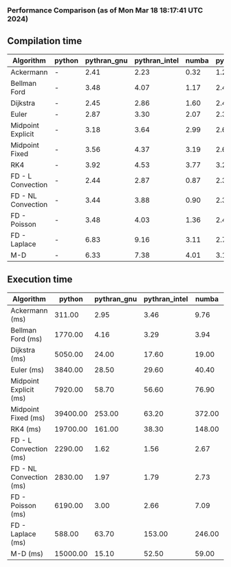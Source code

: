 ### Performance Comparison (as of Mon Mar 18 18:17:41 UTC 2024)
## Compilation time
Algorithm                 | python                    | pythran_gnu               | pythran_intel             | numba                     | pyccel_fortran_gnu        | pyccel_c_gnu              | pyccel_fortran_intel      | pyccel_c_intel           
------------------------- | ------------------------- | ------------------------- | ------------------------- | ------------------------- | ------------------------- | ------------------------- | ------------------------- | -------------------------
Ackermann                 | -                         | 2.41                      | 2.23                      | 0.32                      | 1.26                      | 1.20                      | 1.32                      | 1.30                     
Bellman Ford              | -                         | 3.48                      | 4.07                      | 1.17                      | 2.49                      | 2.67                      | 2.62                      | 3.51                     
Dijkstra                  | -                         | 2.45                      | 2.86                      | 1.60                      | 2.46                      | 2.59                      | 2.59                      | 3.43                     
Euler                     | -                         | 2.87                      | 3.30                      | 2.07                      | 2.36                      | 2.57                      | 2.46                      | 3.38                     
Midpoint Explicit         | -                         | 3.18                      | 3.64                      | 2.99                      | 2.63                      | 2.84                      | 2.71                      | 3.58                     
Midpoint Fixed            | -                         | 3.56                      | 4.37                      | 3.19                      | 2.65                      | 2.88                      | 2.79                      | 3.63                     
RK4                       | -                         | 3.92                      | 4.53                      | 3.77                      | 3.24                      | 3.43                      | 3.35                      | 4.17                     
FD - L Convection         | -                         | 2.44                      | 2.87                      | 0.87                      | 2.31                      | 2.55                      | 2.50                      | 3.31                     
FD - NL Convection        | -                         | 3.44                      | 3.88                      | 0.90                      | 2.34                      | 2.58                      | 2.52                      | 3.32                     
FD - Poisson              | -                         | 3.48                      | 4.03                      | 1.36                      | 2.45                      | 2.66                      | 3.01                      | 3.42                     
FD - Laplace              | -                         | 6.83                      | 9.16                      | 3.11                      | 2.77                      | 2.97                      | 2.99                      | 3.81                     
M-D                       | -                         | 6.33                      | 7.38                      | 4.01                      | 3.10                      | 3.14                      | 3.29                      | 4.28                     

## Execution time
Algorithm                 | python                    | pythran_gnu               | pythran_intel             | numba                     | pyccel_fortran_gnu        | pyccel_c_gnu              | pyccel_fortran_intel      | pyccel_c_intel           
------------------------- | ------------------------- | ------------------------- | ------------------------- | ------------------------- | ------------------------- | ------------------------- | ------------------------- | -------------------------
Ackermann (ms)            | 311.00                    | 2.95                      | 3.46                      | 9.76                      | 1.50                      | 1.55                      | 8.26                      | 4.76                     
Bellman Ford (ms)         | 1770.00                   | 4.16                      | 3.29                      | 3.94                      | 2.96                      | 5.98                      | 4.40                      | 18.60                    
Dijkstra (ms)             | 5050.00                   | 24.00                     | 17.60                     | 19.00                     | 20.40                     | 30.20                     | 23.70                     | 23.90                    
Euler (ms)                | 3840.00                   | 28.50                     | 29.60                     | 40.40                     | 15.50                     | 143.00                    | 14.00                     | 127.00                   
Midpoint Explicit (ms)    | 7920.00                   | 58.70                     | 56.60                     | 76.90                     | 22.50                     | 282.00                    | 15.60                     | 253.00                   
Midpoint Fixed (ms)       | 39400.00                  | 253.00                    | 63.20                     | 372.00                    | 75.20                     | 1410.00                   | 61.60                     | 1240.00                  
RK4 (ms)                  | 19700.00                  | 161.00                    | 38.30                     | 148.00                    | 34.30                     | 483.00                    | 37.70                     | 408.00                   
FD - L Convection (ms)    | 2290.00                   | 1.62                      | 1.56                      | 2.67                      | 1.49                      | 1.62                      | 1.32                      | 3.68                     
FD - NL Convection (ms)   | 2830.00                   | 1.97                      | 1.79                      | 2.73                      | 1.65                      | 2.18                      | 1.37                      | 3.73                     
FD - Poisson (ms)         | 6190.00                   | 3.00                      | 2.66                      | 7.09                      | 2.86                      | 3.87                      | 2.64                      | 8.86                     
FD - Laplace (ms)         | 588.00                    | 63.70                     | 153.00                    | 246.00                    | 57.80                     | 279.00                    | 63.50                     | 304.00                   
M-D (ms)                  | 15000.00                  | 15.10                     | 52.50                     | 59.00                     | 53.70                     | 59.10                     | 71.60                     | 64.40                    
